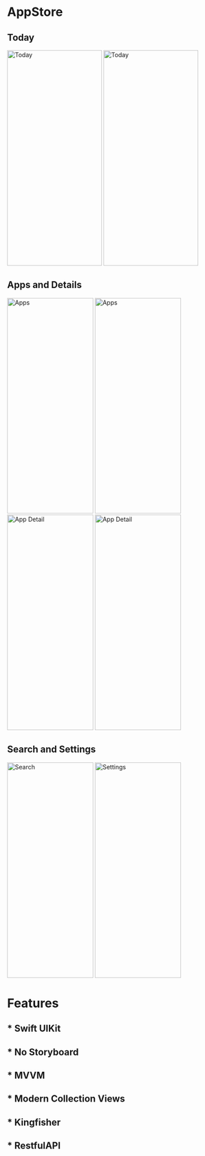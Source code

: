 # AppStore

## Today 

<img src="https://github.com/canerkarabulutt/AppStore/assets/152221111/6d25f613-e047-4366-96f4-3a874d39ddc5" alt="Today" width="220" height="500">
<img src="https://github.com/canerkarabulutt/AppStore/assets/152221111/78dbf2e7-e87b-4287-8599-e1a89b119afc" alt="Today" width="220" height="500">

## Apps and Details

<img src="https://github.com/canerkarabulutt/AppStore/assets/152221111/8e043813-8725-4b7d-aa58-314276fea9d8" alt="Apps" width="200" height="500">
<img src="https://github.com/canerkarabulutt/AppStore/assets/152221111/f8e354cf-0c59-4ad7-84b1-0f2f4002876a" alt="Apps" width="200" height="500">
<img src="https://github.com/canerkarabulutt/AppStore/assets/152221111/cfd2fe25-b4f5-45d9-8570-5190935925e3" alt="App Detail" width="200" height="500">
<img src="https://github.com/canerkarabulutt/AppStore/assets/152221111/11819a24-6448-4fa3-bd3b-a7e9b75fded8" alt="App Detail" width="200" height="500">

## Search and Settings

<img src="https://github.com/canerkarabulutt/AppStore/assets/152221111/9fe04dc7-c10a-4cef-bd2f-03295a2efb5f" alt="Search" width="200" height="500">
<img src="https://github.com/canerkarabulutt/AppStore/assets/152221111/76b2929d-46ea-4a0c-aee4-b7b404efedf6" alt="Settings" width="200" height="500">


# Features

## * Swift UIKit
## * No Storyboard
## * MVVM 
## * Modern Collection Views
## * Kingfisher
## * RestfulAPI
